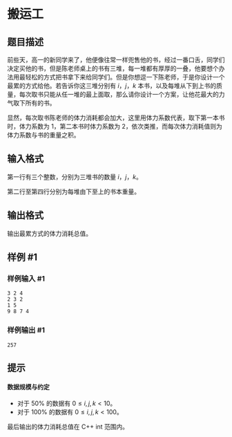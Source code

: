 # 搬运工

## 题目描述

前些天，高一的新同学来了，他便像往常一样兜售他的书，经过一番口舌，同学们决定买他的书，但是陈老师桌上的书有三堆，每一堆都有厚厚的一叠，他要想个办法用最轻松的方式把书拿下来给同学们。但是你想逗一下陈老师，于是你设计一个最累的方式给他。若告诉你这三堆分别有 $i$，$j$，$k$ 本书，以及每堆从下到上书的质量，每次取书只能从任一堆的最上面取，那么请你设计一个方案，让他花最大的力气取下所有的书。

显然，每次取书陈老师的体力消耗都会加大，这里用体力系数代表，取下第一本书时，体力系数为 $1$，第二本书时体力系数为 $2$，依次类推，而每次体力消耗值则为体力系数与书的重量之积。

## 输入格式

第一行有三个整数，分别为三堆书的数量 $i$，$j$，$k$。

第二行至第四行分别为每堆由下至上的书本重量。

## 输出格式

输出最累方式的体力消耗总值。


## 样例 #1

### 样例输入 #1
```
3 2 4
2 3 2
1 5
9 8 7 4
```

### 样例输出 #1

```
257
```

## 提示

#### 数据规模与约定

+ 对于 $50\%$ 的数据有 $0\le i,j,k\lt10$。
+ 对于 $100\%$ 的数据有 $0\le i,j,k\lt100$。

最后输出的体力消耗总值在 C++ int 范围内。

